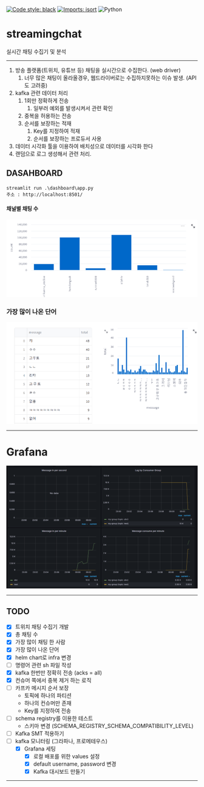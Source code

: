 [![Code style: black](https://img.shields.io/badge/code%20style-black-000000.svg)](https://github.com/psf/black)
[![Imports: isort](https://img.shields.io/badge/%20imports-isort-%231674b1?style=flat&labelColor=ef8336)](https://pycqa.github.io/isort/)
![Python](https://img.shields.io/badge/python-3.8.10-blue)


# streamingchat


실시간 채팅 수집기 및 분석

---

1. 방송 플랫폼(트위치, 유튜브 등) 채팅을 실시간으로 수집한다. (web driver)
   1. 너무 많은 채팅이 올라올경우, 웹드라이버로는 수집하지못하는 이슈 발생. (API도 고려중)
2. kafka 관련 데이터 처리
   1. 1회만 정확하게 전송
      1. 일부러 예외를 발생시켜서 관련 확인 
   2. 중복을 허용하는 전송
   3. 순서를 보장하는 적재
      1. Key를 지정하여 적재
      2. 순서를 보장하는 프로듀서 사용
3. 데이터 시각화 툴을 이용하여 배치성으로 데이터를 시각화 한다
4. 랜덤으로 로그 생성해서 관련 처리.


## DASAHBOARD

```
streamlit run .\dashboard\app.py
주소 : http://localhost:8501/ 
```

#### 채널별 채팅 수
![채널별 채팅 수](images/total_channel_chat.png)

### 가장 많이 나온 단어
![가장 많이 나온 단어](images/total_chat.png)

---
# Grafana

![카프카 대시보드](images/grafana-dashboard.png)




---
## TODO
- [x] 트위치 채팅 수집기 개발
- [x] 총 채팅 수
- [x] 가장 많이 채팅 한 사람
- [x] 가장 많이 나온 단어
- [x] helm chart로 infra 변경
- [ ] 명령어 관련 sh 파일 작성
- [x] kafka 한번만 정확히 전송 (acks = all)
- [x] 컨슈머 쪽에서 중복 제거 하는 로직
- [ ] 카프카 메시지 순서 보장
  - 토픽에 하나의 파티션
  - 하나의 컨슈머만 존재
  - Key를 지정하여 전송
- [ ] schema registry를 이용한 테스트
  - 스키마 변경 (SCHEMA_REGISTRY_SCHEMA_COMPATIBILITY_LEVEL)
- [ ] Kafka SMT 적용하기
- [ ] kafka 모니터링 (그라파나, 프로메테우스)
  - [x] Grafana 세팅
    - [x] 로컬 배포를 위한 values 설정
    - [x] default username, password 변경
    - [x] Kafka 대시보드 만들기
---


